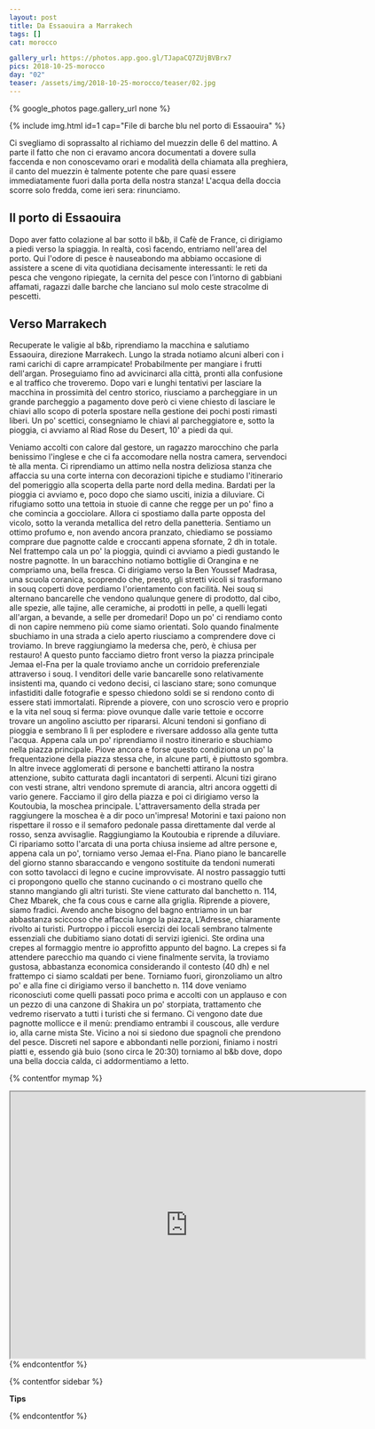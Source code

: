 ```yaml
---
layout: post
title: Da Essaouira a Marrakech
tags: []
cat: morocco

gallery_url: https://photos.app.goo.gl/TJapaCQ7ZUjBVBrx7
pics: 2018-10-25-morocco
day: "02"
teaser: /assets/img/2018-10-25-morocco/teaser/02.jpg
---
```


{% google_photos page.gallery_url none %}

{% include img.html id=1 cap="File di barche blu nel porto di Essaouira" %}

Ci svegliamo di soprassalto al richiamo del muezzin delle 6 del mattino. A parte il fatto che non ci eravamo ancora documentati a dovere sulla faccenda e non conoscevamo orari e modalità della chiamata alla preghiera, il canto del muezzin è talmente potente che pare quasi essere immediatamente fuori dalla porta della nostra stanza! L'acqua della doccia scorre solo fredda, come ieri sera: rinunciamo.

## Il porto di Essaouira

Dopo aver fatto colazione al bar sotto il b&b, il Cafè de France, ci dirigiamo a piedi verso la spiaggia. In realtà, così facendo, entriamo nell'area del porto. Qui l'odore di pesce è nauseabondo ma abbiamo occasione di assistere a scene di vita quotidiana decisamente interessanti: le reti da pesca che vengono ripiegate, la cernita del pesce con l’intorno di gabbiani affamati, ragazzi dalle barche che lanciano sul molo ceste stracolme di pescetti.

## Verso Marrakech

Recuperate le valigie al b&b, riprendiamo la macchina e salutiamo Essaouira, direzione Marrakech. Lungo la strada notiamo alcuni alberi con i rami carichi di capre arrampicate! Probabilmente per mangiare i frutti dell'argan. Proseguiamo fino ad avvicinarci alla città, pronti alla confusione e al traffico che troveremo. Dopo vari e lunghi tentativi per lasciare la macchina in prossimità del centro storico, riusciamo a parcheggiare in un grande parcheggio a pagamento dove però ci viene chiesto di lasciare le chiavi allo scopo di poterla spostare nella gestione dei pochi posti rimasti liberi. Un po' scettici, consegniamo le chiavi al parcheggiatore e, sotto la pioggia, ci avviamo al Riad Rose du Desert, 10' a piedi da qui. 

Veniamo accolti con calore dal gestore, un ragazzo marocchino che parla benissimo l'inglese e che ci fa accomodare nella nostra camera, servendoci tè alla menta. Ci riprendiamo un attimo nella nostra deliziosa stanza che affaccia su una corte interna con decorazioni tipiche e studiamo l'itinerario del pomeriggio alla scoperta della parte nord della medina. Bardati per la pioggia ci avviamo e, poco dopo che siamo usciti, inizia a diluviare. Ci rifugiamo sotto una tettoia in stuoie di canne che regge per un po' fino a che comincia a gocciolare. Allora ci spostiamo dalla parte opposta del vicolo, sotto la veranda metallica del retro della panetteria. Sentiamo un ottimo profumo e, non avendo ancora pranzato, chiediamo se possiamo comprare due pagnotte calde e croccanti appena sfornate, 2 dh in totale. Nel frattempo cala un po' la pioggia, quindi ci avviamo a piedi gustando le nostre pagnotte. In un baracchino notiamo bottiglie di Orangina e ne compriamo una, bella fresca. Ci dirigiamo verso la Ben Youssef Madrasa, una scuola coranica, scoprendo che, presto, gli stretti vicoli si trasformano in souq coperti dove perdiamo l'orientamento con facilità. Nei souq si alternano bancarelle che vendono qualunque genere di prodotto, dal cibo, alle spezie, alle tajine, alle ceramiche, ai prodotti in pelle, a quelli legati all'argan, a bevande, a selle per dromedari! Dopo un po' ci rendiamo conto di non capire nemmeno più come siamo orientati. Solo quando finalmente sbuchiamo in una strada a cielo aperto riusciamo a comprendere dove ci troviamo. In breve raggiungiamo la medersa che, però, è chiusa per restauro! A questo punto facciamo dietro front verso la piazza principale Jemaa el-Fna per la quale troviamo anche un corridoio preferenziale attraverso i souq. I venditori delle varie bancarelle sono relativamente insistenti ma, quando ci vedono decisi, ci lasciano stare; sono comunque infastiditi dalle fotografie e spesso chiedono soldi se si rendono conto di essere stati immortalati. Riprende a piovere, con uno scroscio vero e proprio e la vita nel souq si ferma: piove ovunque dalle varie tettoie e occorre trovare un angolino asciutto per ripararsi. Alcuni tendoni si gonfiano di pioggia e sembrano lì lì per esplodere e riversare addosso alla gente tutta l'acqua. Appena cala un po' riprendiamo il nostro itinerario e sbuchiamo nella piazza principale. Piove ancora e forse questo condiziona un po' la frequentazione della piazza stessa che, in alcune parti, è piuttosto sgombra. In altre invece agglomerati di persone e banchetti attirano la nostra attenzione, subito catturata dagli incantatori di serpenti. Alcuni tizi girano con vesti strane, altri vendono spremute di arancia, altri ancora oggetti di vario genere. Facciamo il giro della piazza e poi ci dirigiamo verso la Koutoubia, la moschea principale. L'attraversamento della strada per raggiungere la moschea è a dir poco un'impresa! Motorini e taxi paiono non rispettare il rosso e il semaforo pedonale passa direttamente dal verde al rosso, senza avvisaglie. Raggiungiamo la Koutoubia e riprende a diluviare. Ci ripariamo sotto l'arcata di una porta chiusa insieme ad altre persone e, appena cala un po', torniamo verso Jemaa el-Fna. Piano piano le bancarelle del giorno stanno sbaraccando e vengono sostituite da tendoni numerati con sotto tavolacci di legno e cucine improvvisate. Al nostro passaggio tutti ci propongono quello che stanno cucinando o ci mostrano quello che stanno mangiando gli altri turisti. Ste viene catturato dal banchetto n. 114, Chez Mbarek, che fa cous cous e carne alla griglia. Riprende a piovere, siamo fradici. Avendo anche bisogno del bagno entriamo in un bar abbastanza sciccoso che affaccia lungo la piazza, L’Adresse, chiaramente rivolto ai turisti. Purtroppo i piccoli esercizi dei locali sembrano talmente essenziali che dubitiamo siano dotati di servizi igienici. Ste ordina una crepes al formaggio mentre io approfitto appunto del bagno. La crepes si fa attendere parecchio ma quando ci viene finalmente servita, la troviamo gustosa, abbastanza economica considerando il contesto (40 dh) e nel frattempo ci siamo scaldati per bene. Torniamo fuori, gironzoliamo un altro po' e alla fine ci dirigiamo verso il banchetto n. 114 dove veniamo riconosciuti come quelli passati poco prima e accolti con un applauso e con un pezzo di una canzone di Shakira un po' storpiata, trattamento che vedremo riservato a tutti i turisti che si fermano. Ci vengono date due pagnotte mollicce e il menù: prendiamo entrambi il couscous, alle verdure io, alla carne mista Ste. Vicino a noi si siedono due spagnoli che prendono del pesce. Discreti nel sapore e abbondanti nelle porzioni, finiamo i nostri piatti e, essendo già buio (sono circa le 20:30) torniamo al b&b dove, dopo una bella doccia calda, ci addormentiamo a letto.


{% contentfor mymap %}
<iframe src="https://www.google.com/maps/d/embed?mid=18pJUCHjG25ihIfrLpTd9eVyY2uTczq5I&ehbc=2E312F" width="640" height="480"></iframe>
{% endcontentfor %}

{% contentfor sidebar %}

**Tips**

{% endcontentfor %}